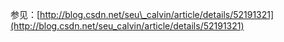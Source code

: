 参见：[http://blog.csdn.net/seu\_calvin/article/details/52191321](http://blog.csdn.net/seu_calvin/article/details/52191321)

